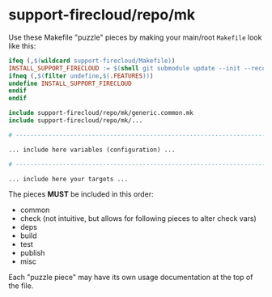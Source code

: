 # support-firecloud/repo/mk

Use these Makefile "puzzle" pieces by making your main/root `Makefile` look like this:

```Makefile
ifeq (,$(wildcard support-firecloud/Makefile))
INSTALL_SUPPORT_FIRECLOUD := $(shell git submodule update --init --recursive support-firecloud)
ifneq (,$(filter undefine,$(.FEATURES)))
undefine INSTALL_SUPPORT_FIRECLOUD
endif
endif

include support-firecloud/repo/mk/generic.common.mk
include support-firecloud/repo/mk/...

# ------------------------------------------------------------------------------

... include here variables (configuration) ...

# ------------------------------------------------------------------------------

... include here your targets ...

```

The pieces **MUST** be included in this order:

* common
* check (not intuitive, but allows for following pieces to alter check vars)
* deps
* build
* test
* publish
* misc

Each "puzzle piece" may have its own usage documentation at the top of the file.
